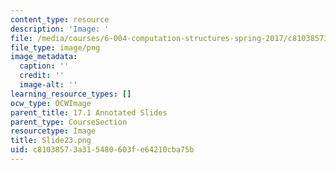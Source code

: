 ```yaml
---
content_type: resource
description: 'Image: '
file: /media/courses/6-004-computation-structures-spring-2017/c81038573a315480603fe64210cba75b_Slide23.png
file_type: image/png
image_metadata:
  caption: ''
  credit: ''
  image-alt: ''
learning_resource_types: []
ocw_type: OCWImage
parent_title: 17.1 Annotated Slides
parent_type: CourseSection
resourcetype: Image
title: Slide23.png
uid: c8103857-3a31-5480-603f-e64210cba75b
---
```

